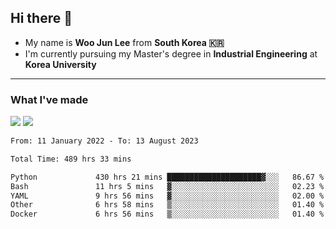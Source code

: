 ## Hi there 👋

- My name is **Woo Jun Lee** from **South Korea 🇰🇷**
- I'm currently pursuing my Master's degree in **Industrial Engineering** at **Korea University**

---

### What I've made

<a href="https://share.streamlit.io/tomtom1103/kuiai_hackathon_2022/main/JL_app.py"><img src="https://img.shields.io/badge/Journey Lee-161B22?style=for-the-badge&logo=streamlit&logoColor=FF4B4B"/></a> <a href="https://jeon-100.github.io/Dangzang/"><img src="https://img.shields.io/badge/당신을 위한 장학금, 당장!-161B22?style=for-the-badge&logo=react&logoColor=#61DAFB"/></a>

<!--START_SECTION:waka-->

```txt
From: 11 January 2022 - To: 13 August 2023

Total Time: 489 hrs 33 mins

Python             430 hrs 21 mins █████████████████████▓░░░   86.67 %
Bash               11 hrs 5 mins   ▓░░░░░░░░░░░░░░░░░░░░░░░░   02.23 %
YAML               9 hrs 56 mins   ▓░░░░░░░░░░░░░░░░░░░░░░░░   02.00 %
Other              6 hrs 58 mins   ▒░░░░░░░░░░░░░░░░░░░░░░░░   01.40 %
Docker             6 hrs 56 mins   ▒░░░░░░░░░░░░░░░░░░░░░░░░   01.40 %
```

<!--END_SECTION:waka-->
